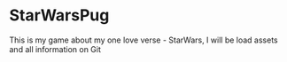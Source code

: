 # StarWarsPug
This is my game about my one love verse - StarWars, I will be load assets and all information on Git
